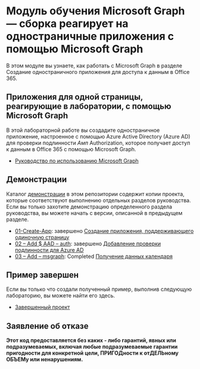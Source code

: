 # <a name="microsoft-graph-training-module---build-react-single-page-apps-with-microsoft-graph"></a>Модуль обучения Microsoft Graph — сборка реагирует на одностраничные приложения с помощью Microsoft Graph

В этом модуле вы узнаете, как работать с Microsoft Graph в разделе Создание одностраничного приложения для доступа к данным в Office 365.

## <a name="lab---react-single-page-apps-with-the-microsoft-graph"></a>Приложения для одной страницы, реагирующие в лаборатории, с помощью Microsoft Graph

В этой лабораторной работе вы создадите одностраничное приложение, настроенное с помощью Azure Active Directory (Azure AD) для проверки подлинности _Амп_ Authorization, которое получает доступ к данным в Office 365 с помощью Microsoft Graph.

- [Руководство по использованию Microsoft Graph](https://docs.microsoft.com/graph/training/react-tutorial)

## <a name="demos"></a>Демонстрации

Каталог [демонстрации](./demos) в этом репозитории содержит копии проекта, которые соответствуют выполнению отдельных разделов руководства. Если вы только захотите демонстрацию определенного раздела руководства, вы можете начать с версии, описанной в предыдущем разделе.

- [01-Create-App](demos/01-create-app): завершено [Создание приложения, поддерживающего одиночную страницу](https://docs.microsoft.com/graph/training/react-tutorial?tutorial-step=1)
- [02 – Add $ AAD – auth](demos/02-add-aad-auth): завершено [Добавление проверки подлинности для Azure AD](https://docs.microsoft.com/graph/training/react-tutorial?tutorial-step=3)
- [03 – Add – msgraph](demos/03-add-msgraph): Completed [Получение данных календаря](https://docs.microsoft.com/graph/training/react-tutorial?tutorial-step=4)

## <a name="completed-sample"></a>Пример завершен

Если вы только что создали полученный пример, выполнив следующую лабораторию, вы можете найти его здесь.

- [Завершенный проект](demos/03-add-msgraph)

## <a name="disclaimer"></a>Заявление об отказе

**Этот код предоставляется без каких *-* либо гарантий, явных или подразумеваемых, включая любые подразумеваемые гарантии пригодности для конкретной цели, ПРИГОДности к отДЕЛЬному ОБЪЕМу или ненарушениям.**